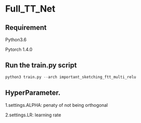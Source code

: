 # Full_TT_Net

## Requirement
Python3.6

Pytorch 1.4.0

## Run the train.py script
```python
python3 train.py --arch important_sketching_ftt_multi_relu
```

## HyperParameter.
1.settings.ALPHA: penaty of not being orthogonal

2.settings.LR: learning rate

